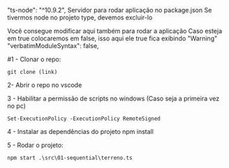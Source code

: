 "ts-node": "^10.9.2", Servidor para rodar aplicação no package.json
Se tivermos node no projeto type, devemos excluir-lo

Você consegue modificar aqui também para rodar a aplicação
    Caso esteja em true colocaremos em false, isso aqui ele true fica exibindo "Warning"
        "verbatimModuleSyntax": false,


#1 - Clonar o repo:

    git clone (link)

2- Abrir o repo no vscode

3 - Habilitar a permissão de scripts no windows (Caso seja a primeira vez no pc)

    Set-ExecutionPolicy -ExecutionPolicy RemoteSigned

4 - Instalar as dependências do projeto
    npm install

5 - Rodar o projeto:

    npm start .\src\01-sequential\terreno.ts
